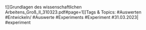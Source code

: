 
![[Grundlagen des wissenschaftlichen Arbeitens_Groß_II_310323.pdf#page=1]]Tags & Topics:
   #Auswerten
   #Entwickeln/
   #Auswerte
   #Experiments
   #Experiment
   #31.03.2023|
   #experiment